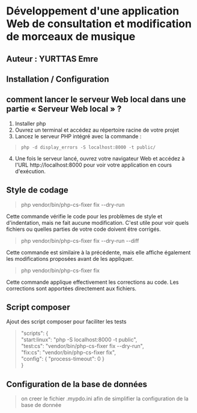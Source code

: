# Développement d'une application Web de consultation et modification de morceaux de musique
## Auteur : YURTTAS Emre
## Installation / Configuration

##  comment lancer le serveur Web local dans une partie « Serveur Web local » ?
1. Installer php
2. Ouvrez un terminal et accédez au répertoire racine de votre projet
3. Lancez le serveur PHP intégré avec la commande : 
>     php -d display_errors -S localhost:8000 -t public/

4. Une fois le serveur lancé, ouvrez votre navigateur Web et accédez à l'URL http://localhost:8000 pour voir votre application en cours d'exécution.

## Style de codage

>php vendor/bin/php-cs-fixer fix --dry-run

Cette commande vérifie le code pour les problèmes de style et d'indentation, mais ne fait aucune modification. C'est utile pour voir quels fichiers ou quelles parties de votre code doivent être corrigés.

>php vendor/bin/php-cs-fixer fix --dry-run --diff

 Cette commande est similaire à la précédente, mais elle affiche également les modifications proposées avant de les appliquer.

>php vendor/bin/php-cs-fixer fix

Cette commande applique effectivement les corrections au code. Les corrections sont apportées directement aux fichiers.

## Script composer

Ajout des script composer pour faciliter les tests

>    "scripts": {\
        "start:linux": "php -S localhost:8000 -t public",\
        "test:cs": "vendor/bin/php-cs-fixer fix --dry-run",\
        "fix:cs": "vendor/bin/php-cs-fixer fix",\
        "config": {
            "process-timeout": 0
        }\
    }

##  Configuration de la base de données
>on creer le fichier .mypdo.ini afin de simplifier la configuration de la base de donnée